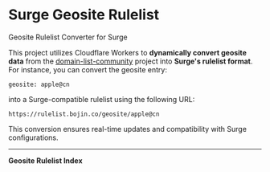 # Surge Geosite Rulelist

Geosite Rulelist Converter for Surge

This project utilizes Cloudflare Workers to **dynamically convert geosite data** from the [domain-list-community](https://github.com/v2fly/domain-list-community) project into **Surge's rulelist format**. For instance, you can convert the geosite entry:
```
geosite: apple@cn
```
into a Surge-compatible rulelist using the following URL:
```
https://rulelist.bojin.co/geosite/apple@cn
```
This conversion ensures real-time updates and compatibility with Surge configurations.

---

**Geosite Rulelist Index**


